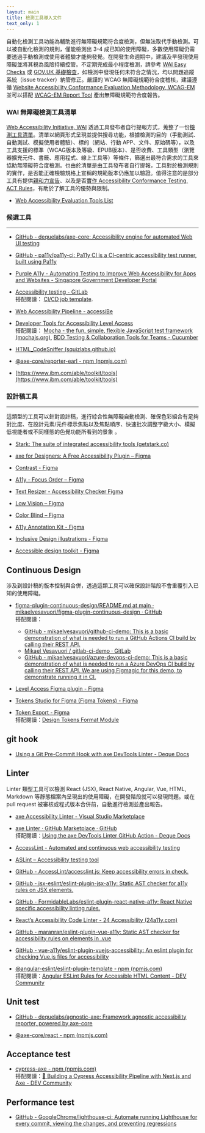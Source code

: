 ```yaml
---
layout: main
title: 檢測工具導入文件
text_only: 1
---
```


自動化檢測工具功能為輔助進行無障礙規範符合度檢測，但無法取代手動檢測。可以被自動化檢測的規則，僅能檢測出 3-4 成已知的使用障礙，多數使用障礙仍需要透過手動檢測或使用者體驗才能夠發覺。在開發生命週期中，建議及早發現使用障礙並將其視為風險持續控管。不定期完成最小程度檢測，請參考 [WAI Easy Checks](https://www.w3.org/WAI/test-evaluate/preliminary/) 或 [GOV.UK 基礎檢查](https://www.gov.uk/government/publications/doing-a-basic-accessibility-check-if-you-cant-do-a-detailed-one)，如檢測中發現任何未符合之情況，均以問題追蹤系統（issue tracker）納管修正。嚴謹的 WCAG 無障礙規範符合度稽核，建議遵循 [Website Accessibility Conformance Evaluation Methodology, WCAG-EM](https://www.w3.org/TR/WCAG-EM/) 並可以搭配 [WCAG-EM Report Tool](https://www.w3.org/WAI/eval/report-tool/) 產出無障礙規範符合度報告。

### WAI 無障礙檢測工具清單
[Web Accessibility Initiative, WAI](https://www.w3.org/WAI/) 透過工具發布者自行提報方式，蒐整了一份[檢測工具清單](https://www.w3.org/WAI/test-evaluate/tools/list/)。清單以網頁形式呈現並提供搜尋功能，根據檢測的目的（手動測試、自動測試、模擬使用者體驗）、標的（網站、行動 APP、文件、原始碼等），以及工具支援的標準（WCAG版本及等級、EPUB版本）、是否收費、工具類型（瀏覽器擴充元件、書籤、應用程式、線上工具等）等條件，篩選出最符合需求的工具來協助無障礙符合度檢測。也由於清單是由工具發布者自行提報，工具對於檢測規則的實作，是否能正確檢驗規格上宣稱的規範版本仍應加以驗證。值得注意的是部分工具有提供[親和力宣告](https://www.w3.org/WAI/planning/statements/)、以及是否[實作 Accessibility Conformance Testing, ACT Rules](https://www.w3.org/WAI/standards-guidelines/act/implementations/)，有助於了解工具的優勢與限制。
- [Web Accessibility Evaluation Tools List](https://www.w3.org/WAI/test-evaluate/tools/list/)

### 候選工具

---

- [GitHub \- dequelabs/axe-core: Accessibility engine for automated Web UI testing](https://github.com/dequelabs/axe-core)  

- [GitHub \- pa11y/pa11y-ci: Pa11y CI is a CI-centric accessibility test runner, built using Pa11y](https://github.com/pa11y/pa11y-ci)  

- [Purple A11y \- Automating Testing to Improve Web Accessibility for Apps and Websites - Singapore Government Developer Portal](https://www.developer.tech.gov.sg/products/categories/design/purple-a11y/overview.html)  

- [Accessibility testing - GitLab](https://docs.gitlab.com/ee/ci/testing/accessibility\_testing.html)  
搭配閱讀： [CI/CD job template](https://gitlab.com/gitlab-org/gitlab/-/blob/master/lib/gitlab/ci/templates/Verify/Accessibility.gitlab-ci.yml).   

- [Web Accessibility Pipeline - accessiBe](https://accessibe.com/accessflow/integrate)  

- [Developer Tools for Accessibility Level Access](https://www.levelaccess.com/developer-tools/)  
搭配閱讀： [Mocha - the fun, simple, flexible JavaScript test framework (mochajs.org)](https://mochajs.org/), [BDD Testing & Collaboration Tools for Teams - Cucumber](https://cucumber.io/)

- [HTML_CodeSniffer (squizlabs.github.io)](https://squizlabs.github.io/HTML\_CodeSniffer/)  

- [@axe-core/reporter-earl - npm (npmjs.com)](https://www.npmjs.com/package/@axe-core/reporter-earl)  

- [https://www.ibm.com/able/toolkit/tools](https://www.ibm.com/able/toolkit/tools)

### 設計稿工具  
---
這類型的工具可以針對設計稿，進行綜合性無障礙自動檢測、確保色彩組合有足夠對比度、在設計元素/元件標示焦點以及焦點順序、快速批次調整字級大小、模擬低視能者或不同樣態的色覺功能所看到的景象
。

- [Stark: The suite of integrated accessibility tools (getstark.co)](https://www.getstark.co/figma/)  

- [axe for Designers: A Free Accessibility Plugin – Figma](https://www.figma.com/community/plugin/1085612091163821851/axe-for-designers-a-free-accessibility-plugin)  

- [Contrast - Figma](https://www.figma.com/community/plugin/748533339900865323/contrast)  

- [A11y - Focus Order – Figma](https://www.figma.com/community/plugin/731310036968334777/a11y-focus-order)  

- [Text Resizer - Accessibility Checker Figma](https://www.figma.com/community/plugin/892114953056389734/text-resizer-accessibility-checker)  

- [Low Vision – Figma](https://www.figma.com/community/plugin/940423402083252469/low-vision)  

- [Color Blind – Figma](https://www.figma.com/community/plugin/733343906244951586/color-blind)  

- [A11y Annotation Kit - Figma](https://www.figma.com/community/file/953682768192596304/a11y-annotation-kit)  

- [Inclusive Design illustrations - Figma](https://www.figma.com/community/file/946569165254852480/inclusive-design-illustrations)  

- [Accessible design toolkit - Figma](https://www.figma.com/community/file/1327037919540849715/accessible-design-toolkit)  

## Continuous Design

涉及到設計稿的版本控制與合併，透過這類工具可以確保設計階段不會重覆引入已知的使用障礙。

- [figma-plugin-continuous-design/README.md at main · mikaelvesavuori/figma-plugin-continuous-design · GitHub](https://github.com/mikaelvesavuori/figma-plugin-continuous-design/blob/main/README.md)  
  搭配閱讀：  
  - [GitHub \- mikaelvesavuori/github-ci-demo: This is a basic demonstration of what is needed to run a GitHub Actions CI build by calling their REST API.](https://github.com/mikaelvesavuori/github-ci-demo)  
  - [Mikael Vesavuori / gitlab-ci-demo · GitLab](https://gitlab.com/mikaelvesavuori/gitlab-ci-demo)  
  - [GitHub \- mikaelvesavuori/azure-devops-ci-demo: This is a basic demonstration of what is needed to run a Azure DevOps CI build by calling their REST API. We are using Figmagic for this demo, to demonstrate running it in CI.](https://github.com/mikaelvesavuori/azure-devops-ci-demo)  
- [Level Access Figma plugin - Figma](https://www.figma.com/community/plugin/1268557036921715308/level-access-figma-plugin)  
     
- [Tokens Studio for Figma (Figma Tokens) - Figma](https://www.figma.com/community/plugin/843461159747178978/tokens-studio-for-figma-figma-tokens)  
   
- [Token Export - Figma](https://www.figma.com/community/plugin/1318612019979212772/token-export)  
  搭配閱讀：[Design Tokens Format Module](https://tr.designtokens.org/format/)

## git hook

- [Using a Git Pre-Commit Hook with axe DevTools Linter - Deque Docs](https://docs.deque.com/linter/4.0.0/en/axe-linter-git-pre-commit-hook)  
  

## Linter

Linter 類型工具可以檢測 React (JSX), React Native, Angular, Vue, HTML, Markdown 等靜態檔案內呈現出的使用障礙，在開發階段就可以發現問題。或在 pull request 被審核或程式版本合併前，自動進行檢測並產出報告。

- [axe Accessibility Linter \- Visual Studio Marketplace](https://marketplace.visualstudio.com/items?itemName=deque-systems.vscode-axe-linter)  
  
- [axe Linter · GitHub Marketplace · GitHub](https://github.com/marketplace/axe-linter)  
  搭配閱讀：[Using the axe DevTools Linter GitHub Action - Deque Docs](https://docs.deque.com/linter/4.0.0/en/axe-linter-github-action)  
- [AccessLint \- Automated and continuous web accessibility testing](https://accesslint.com/)  
    
- [ASLint – Accessibility testing tool](https://aslint.org/)  
    
- [GitHub \- AccessLint/accesslint.js: Keep accessibility errors in check.](https://github.com/AccessLint/accesslint.js)  
    
- [GitHub \- jsx-eslint/eslint-plugin-jsx-a11y: Static AST checker for a11y rules on JSX elements.](https://github.com/jsx-eslint/eslint-plugin-jsx-a11y\#supported-rules)  
    
- [GitHub \- FormidableLabs/eslint-plugin-react-native-a11y: React Native specific accessibility linting rules.](https://github.com/FormidableLabs/eslint-plugin-react-native-a11y)  
    
- [React’s Accessibility Code Linter \- 24 Accessibility (24a11y.com)](https://www.24a11y.com/2017/reacts-accessibility-code-linter/)  
  
- [GitHub \- maranran/eslint-plugin-vue-a11y: Static AST checker for accessibility rules on elements in .vue](https://github.com/maranran/eslint-plugin-vue-a11y)  
    
- [GitHub \- vue-a11y/eslint-plugin-vuejs-accessibility: An eslint plugin for checking Vue.js files for accessibility](https://github.com/vue-a11y/eslint-plugin-vuejs-accessibility)  
    
- [@angular-eslint/eslint-plugin-template \- npm (npmjs.com)](https://www.npmjs.com/package/@angular-eslint/eslint-plugin-template)   
  搭配閱讀：[Angular ESLint Rules for Accessible HTML Content \- DEV Community](https://dev.to/angular/angular-eslint-rules-for-accessible-html-content-kf5)

## Unit test

- [GitHub \- dequelabs/agnostic-axe: Framework agnostic accessibility reporter, powered by axe-core](https://github.com/dequelabs/agnostic-axe)  
    
- [@axe-core/react \- npm (npmjs.com)](https://www.npmjs.com/package/@axe-core/react)  
  

## Acceptance test

- [cypress-axe \- npm (npmjs.com)](https://www.npmjs.com/package/cypress-axe)  
搭配閱讀：[🚅 Building a Cypress Accessibility Pipeline with Next.js and Axe \- DEV Community](https://dev.to/lundjrl/building-a-cypress-accessibility-pipeline-with-nextjs-and-axe-5146)

## Performance test

- [GitHub \- GoogleChrome/lighthouse-ci: Automate running Lighthouse for every commit, viewing the changes, and preventing regressions](https://github.com/GoogleChrome/lighthouse-ci)  
  
